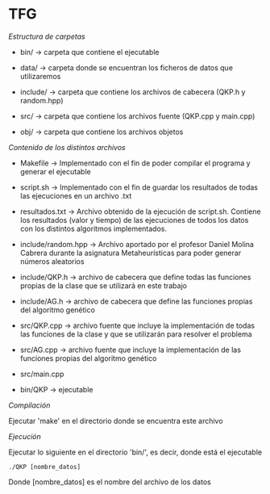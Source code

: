 # TFG
*Estructura de carpetas*

  - bin/ -> carpeta que contiene el ejecutable
	
  - data/ -> carpeta donde se encuentran los ficheros de datos que utilizaremos
	
  - include/ -> carpeta que contiene los archivos de cabecera (QKP.h y random.hpp)
	
  - src/ -> carpeta que contiene los archivos fuente (QKP.cpp y main.cpp)
	
  - obj/ -> carpeta que contiene los archivos objetos
	
*Contenido de los distintos archivos*

  - Makefile -> Implementado con el fin de poder compilar el programa y generar el ejecutable
  
  - script.sh -> Implementado con el fin de guardar los resultados de todas las ejecuciones en un archivo .txt
  
  - resultados.txt -> Archivo obtenido de la ejecución de script.sh. Contiene los resultados (valor y tiempo) de las ejecuciones de todos los datos con los distintos algoritmos implementados.
	
  - include/random.hpp -> Archivo aportado por el profesor Daniel Molina Cabrera durante la asignatura Metaheurísticas para poder generar números aleatorios
	
  - include/QKP.h -> archivo de cabecera que define todas las funciones propias de la clase que se utilizará en este trabajo
  
  - include/AG.h -> archivo de cabecera que define las funciones propias del algoritmo genético
	
  - src/QKP.cpp -> archivo fuente que incluye la implementación de todas las funciones de la clase y que se utilizarán para resolver el problema

  - src/AG.cpp -> archivo fuente que incluye la implementación de las funciones propias del algoritmo genético
	
  - src/main.cpp
	
  - bin/QKP -> ejecutable

	
*Compilación*

Ejecutar 'make' en el directorio donde se encuentra este archivo
	
*Ejecución*

Ejecutar lo siguiente en el directorio 'bin/', es decir, donde está el ejecutable

	./QKP [nombre_datos]
	
 Donde [nombre_datos] es el nombre del archivo de los datos
